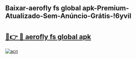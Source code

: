 
## Baixar-aerofly fs global apk-Premium-Atualizado-Sem-Anúncio-Grátis-!6yvil

# <h2><a href="https://andorid.site?title=aerofly_fs_global_apk&ref=27">🔗👉 🔴 aerofly fs global apk</a></h2>

[![acn](https://github.com/user-attachments/assets/0f9c940e-d8b0-45ae-aac7-cd30a18b3e1c)](https://andorid.site?title=aerofly_fs_global_apk&ref=27)

